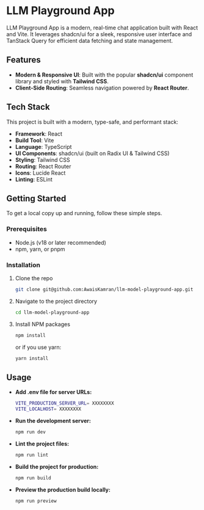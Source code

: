 # LLM Playground App

LLM Playground App is a modern, real-time chat application built with React and Vite. It leverages shadcn/ui for a sleek, responsive user interface and TanStack Query for efficient data fetching and state management.

## Features

*   **Modern & Responsive UI**: Built with the popular **shadcn/ui** component library and styled with **Tailwind CSS**.
*   **Client-Side Routing**: Seamless navigation powered by **React Router**.
   
##  Tech Stack

This project is built with a modern, type-safe, and performant stack:

*   **Framework**: React
*   **Build Tool**: Vite
*   **Language**: TypeScript
*   **UI Components**: shadcn/ui (built on Radix UI & Tailwind CSS)
*   **Styling**: Tailwind CSS
*   **Routing**: React Router
*   **Icons**: Lucide React
*   **Linting**: ESLint

## Getting Started

To get a local copy up and running, follow these simple steps.

### Prerequisites

*   Node.js (v18 or later recommended)
*   npm, yarn, or pnpm

### Installation

1.  Clone the repo
    ```sh
    git clone git@github.com:AwaisKamran/llm-model-playground-app.git
    ```
2.  Navigate to the project directory
    ```sh
    cd llm-model-playground-app
    ```
3.  Install NPM packages
    ```sh
    npm install
    ```
    or if you use yarn:
    ```sh
    yarn install
    ```

## Usage

*   **Add .env file for server URLs:**
    ```sh
    VITE_PRODUCTION_SERVER_URL= XXXXXXXX
    VITE_LOCALHOST= XXXXXXXX
    ```

*   **Run the development server:**
    ```sh
    npm run dev
    ```

*   **Lint the project files:**
    ```sh
    npm run lint
    ```

*   **Build the project for production:**
    ```sh
    npm run build
    ```

*   **Preview the production build locally:**
    ```sh
    npm run preview
    ```
